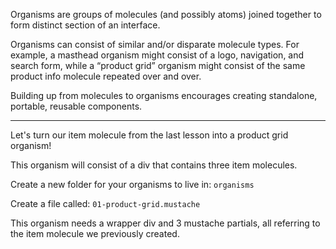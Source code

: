 Organisms are groups of molecules (and possibly atoms) joined together 
to form distinct section of an interface.

Organisms can consist of similar and/or disparate molecule types.
For example, a masthead organism might consist of a logo, navigation, 
and search form, while a “product grid” organism might consist of the 
same product info molecule repeated over and over.

Building up from molecules to organisms encourages creating standalone, 
portable, reusable components.

---

Let's turn our item molecule from the last lesson into a product grid 
organism!

This organism will consist of a div that contains three item molecules. 

Create a new folder for your organisms to live in: `organisms`

Create a file called: `01-product-grid.mustache`

This organism needs a wrapper div and 3 mustache partials, all referring to the item molecule we previously created.